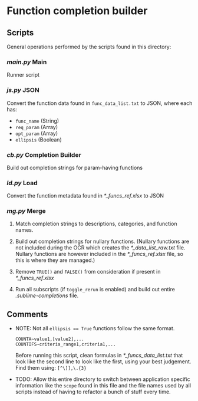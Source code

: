 # Function completion builder

## Scripts

General operations performed by the scripts found in this directory:

### *main.py* Main
Runner script

### *js.py* JSON
Convert the function data found in `func_data_list.txt` to JSON, where each has:
- `func_name` (String)
- `req_param` (Array)
- `opt_param` (Array)
- `ellipsis` (Boolean)

### *cb.py* Completion Builder
Build out completion strings for param-having functions

### *ld.py* Load
Convert the function metadata found in *\*\_funcs\_ref.xlsx* to JSON

### *mg.py* Merge

1. Match completion strings to descriptions, categories, and function names.

2. Build out completion strings for nullary functions.
    (Nullary functions are not included during the OCR which creates the
    *\*\_data\_list\_raw.txt* file. Nullary functions are however included in
    the *\*\_funcs\_ref.xlsx* file, so this is where they are managed.)

3. Remove `TRUE()` and `FALSE()` from consideration if present in
    *\*\_funcs\_ref.xlsx*

4. Run all subscripts (if `toggle_rerun` is enabled) and build out entire
    *.sublime-completions* file.


## Comments

- NOTE: Not all `ellipsis == True` functions follow the same format.

    ```
    COUNTA~value1,[value2],...
    COUNTIFS~criteria_range1,criteria1,...
    ```

    Before running this script, clean formulas in *\*\_funcs\_data\_list.txt*
    that look like the second line to look like the first, using your best
    judgement. Find them using: `[^\]],\.{3}`

- TODO: Allow this entire directory to switch between application specific
    information like the `scope` found in this file and the file names used by
    all scripts instead of having to refactor a bunch of stuff every time.
